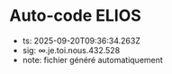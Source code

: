 # Auto-code ELIOS
- ts: 2025-09-20T09:36:34.263Z
- sig: ∞.je.toi.nous.432.528
- note: fichier généré automatiquement
